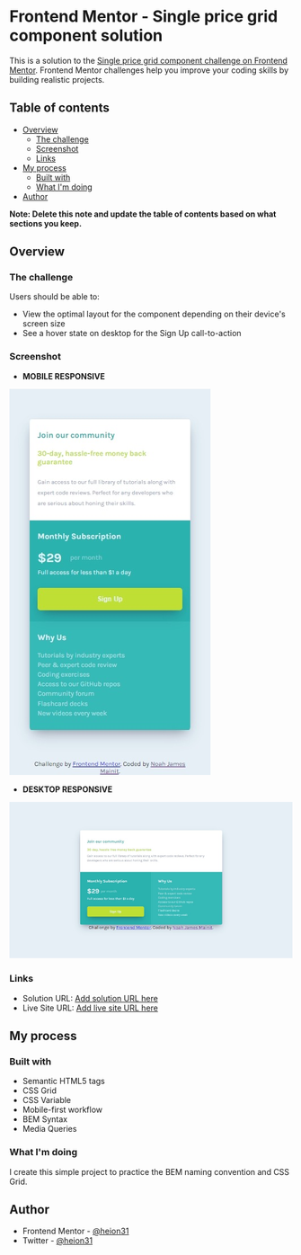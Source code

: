 # Frontend Mentor - Single price grid component solution

This is a solution to the [Single price grid component challenge on Frontend Mentor](https://www.frontendmentor.io/challenges/single-price-grid-component-5ce41129d0ff452fec5abbbc). Frontend Mentor challenges help you improve your coding skills by building realistic projects. 

## Table of contents

- [Overview](#overview)
  - [The challenge](#the-challenge)
  - [Screenshot](#screenshot)
  - [Links](#links)
- [My process](#my-process)
  - [Built with](#built-with)
  - [What I'm doing](#what-i'm-doing)
- [Author](#author)

**Note: Delete this note and update the table of contents based on what sections you keep.**

## Overview

### The challenge

Users should be able to:

- View the optimal layout for the component depending on their device's screen size
- See a hover state on desktop for the Sign Up call-to-action

### Screenshot

- **MOBILE RESPONSIVE**

![](./screenshots/Mobile-Responsive.jpeg)

- **DESKTOP RESPONSIVE**

![](./screenshots/Desktop-Responsive.jpeg)

### Links

- Solution URL: [Add solution URL here](https://www.frontendmentor.io/solutions/single-price-grid-component-vgT8G-KWYn)
- Live Site URL: [Add live site URL here](https://heion31.github.io/Single-Price-Grid-Component/)

## My process

### Built with

- Semantic HTML5 tags
- CSS Grid
- CSS Variable
- Mobile-first workflow
- BEM Syntax
- Media Queries

### What I'm doing

I create this simple project to practice the BEM naming convention and CSS Grid.

## Author

- Frontend Mentor - [@heion31](https://www.frontendmentor.io/heion31/yourusername)
- Twitter - [@heion31](https://www.twitter.com/heion31)

